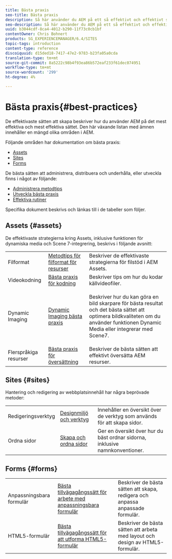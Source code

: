 ```yaml
---
title: Bästa praxis
seo-title: Bästa praxis
description: Så här använder du AEM på ett så effektivt och effektivt sätt som möjligt
seo-description: Så här använder du AEM på ett så effektivt och effektivt sätt som möjligt
uuid: b3044cdf-8ca4-4012-b290-11f73c0cb1bf
contentOwner: Chris Bohnert
products: SG_EXPERIENCEMANAGER/6.4/SITES
topic-tags: introduction
content-type: reference
discoiquuid: d15ded18-7417-47e2-9783-b23fa05a0cda
translation-type: tm+mt
source-git-commit: 8a5222c98b4f93ea86b572eaf233f61dec074951
workflow-type: tm+mt
source-wordcount: '299'
ht-degree: 4%

---
```



# Bästa praxis{#best-practices}

De effektivaste sätten att skapa beskriver hur du använder AEM på det mest effektiva och mest effektiva sättet. Den här växande listan med ämnen innehåller en mängd olika områden i AEM.

Följande områden har dokumentation om bästa praxis:

* [Assets](#assets)
* [Sites](#sites)
* [Forms](#forms)

De bästa sätten att administrera, distribuera och underhålla, eller utveckla finns i något av följande:

* [Administrera metodtips](/help/sites-administering/administer-best-practices.md)
* [Utveckla bästa praxis](/help/sites-developing/best-practices.md)
* [Effektiva rutiner](/help/sites-deploying/best-practices.md)

Specifika dokument beskrivs och länkas till i de tabeller som följer.

## Assets {#assets}

De effektivaste strategierna kring Assets, inklusive funktionen för dynamiska media och Scene 7-integrering, beskrivs i följande avsnitt:

<table> 
 <tbody>
  <tr>
   <td>Filformat</td> 
   <td><a href="/help/assets/assets-file-format-best-practices.md">Metodtips för filformat för resurser</a></td> 
   <td>Beskriver de effektivaste strategierna för filstöd i AEM Assets.</td> 
  </tr>
  <tr>
   <td>Videokodning</td> 
   <td><a href="/help/assets/video.md#best-practices-for-encoding-videos">Bästa praxis för kodning</a></td> 
   <td>Beskriver tips om hur du kodar källvideofiler.</td> 
  </tr>
  <tr>
   <td>Dynamic Imaging</td> 
   <td><a href="/help/assets/best-practices-for-optimizing-the-quality-of-your-images.md">Dynamic Imaging bästa praxis</a></td> 
   <td><p>Beskriver hur du kan göra en bild skarpare för bästa resultat och det bästa sättet att optimera bildkvaliteten om du använder funktionen Dynamic Media eller integrerar med Scene7. </p> </td> 
  </tr>
  <tr>
   <td>Flerspråkiga resurser</td> 
   <td><a href="/help/assets/best-practices-for-translating-assets-efficiently.md">Bästa praxis för översättning</a></td> 
   <td>Beskriver de bästa sätten att effektivt översätta AEM resurser.</td> 
  </tr>
 </tbody>
</table>

## Sites {#sites}

Hantering och redigering av webbplatsinnehåll har några beprövade metoder:

|  |  |  |
|---|---|---|
| Redigeringsverktyg | [Designmiljö och verktyg](/help/sites-authoring/author-environment-tools.md) | Innehåller en översikt över de verktyg som används för att skapa sidor. |
| Ordna sidor | [Skapa och ordna sidor](/help/sites-authoring/managing-pages.md) | Ger en översikt över hur du bäst ordnar sidorna, inklusive namnkonventioner. |

## Forms {#forms}

|  |  |  |
|---|---|---|
| Anpassningsbara formulär | [Bästa tillvägagångssätt för arbete med anpassningsbara formulär](/help/forms/using/adaptive-forms-best-practices.md) | Beskriver de bästa sätten att skapa, redigera och anpassa anpassade formulär. |
| HTML5-formulär | [Bästa tillvägagångssätt för att utforma HTML5-formulär](/help/forms/using/best-practices-for-html5-forms.md) | Beskriver de bästa sätten att arbeta med layout och design av HTML5-formulär. |